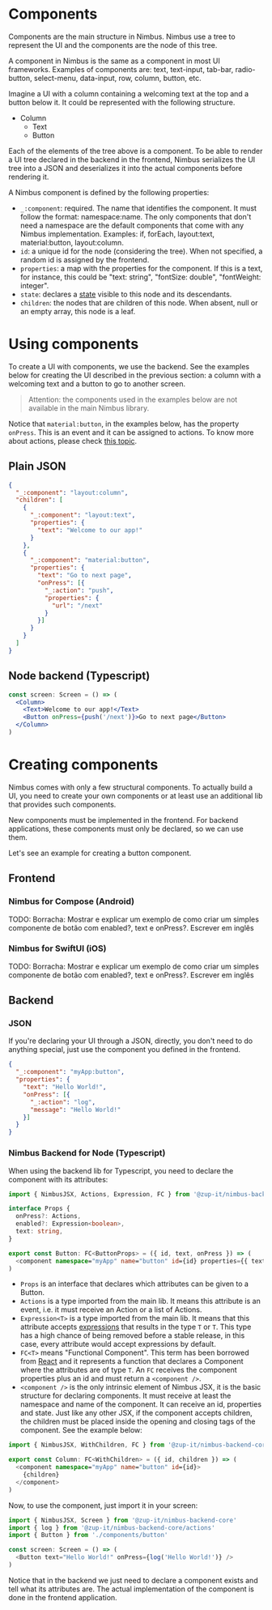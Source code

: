 # Components
Components are the main structure in Nimbus. Nimbus use a tree to represent the UI and the components are the node of this tree.

A component in Nimbus is the same as a component in most UI frameworks. Examples of components are: text, text-input, tab-bar, radio-button,
select-menu, data-input, row, column, button, etc.

Imagine a UI with a column containing a welcoming text at the top and a button below it. It could be represented with the following structure.

- Column
  - Text
  - Button

Each of the elements of the tree above is a component. To be able to render a UI tree declared in the backend in the frontend, Nimbus serializes the
UI tree into a JSON and deserializes it into the actual components before rendering it.

A Nimbus component is defined by the following properties:

- `_:component`: required. The name that identifies the component. It must follow the format: namespace:name. The only components that don't need a
namespace are the default components that come with any Nimbus implementation. Examples: if, forEach, layout:text, material:button, layout:column.
- `id`: a unique id for the node (considering the tree). When not specified, a random id is assigned by the frontend.
- `properties`: a map with the properties for the component. If this is a text, for instance, this could be "text: string", "fontSize: double",
"fontWeight: integer".
- `state`: declares a [state](/state) visible to this node and its descendants.
- `children`: the nodes that are children of this node. When absent, null or an empty array, this node is a leaf.

# Using components
To create a UI with components, we use the backend. See the examples below for creating the UI described in the previous section: a column with a
welcoming text and a button to go to another screen.

> Attention: the components used in the examples below are not available in the main Nimbus library.

Notice that `material:button`, in the examples below, has the property `onPress`. This is an event and it can be assigned to actions. To know more
about actions, please check [this topic](/action.md).

## Plain JSON
```json
{
  "_:component": "layout:column",
  "children": [
    {
      "_:component": "layout:text",
      "properties": {
        "text": "Welcome to our app!"
      }
    },
    {
      "_:component": "material:button",
      "properties": {
        "text": "Go to next page",
        "onPress": [{
          "_:action": "push",
          "properties": {
            "url": "/next"
          }
        }]
      }
    }
  ]
}
```

## Node backend (Typescript)

```jsx
const screen: Screen = () => (
  <Column>
    <Text>Welcome to our app!</Text>
    <Button onPress={push('/next')}>Go to next page</Button>
  </Column>
)
```

# Creating components
Nimbus comes with only a few structural components. To actually build a UI, you need to create your own components or at least use an additional lib
that provides such components.

New components must be implemented in the frontend. For backend applications, these components must only be declared, so we can use them.

Let's see an example for creating a button component.

## Frontend

### Nimbus for Compose (Android)
TODO: Borracha: Mostrar e explicar um exemplo de como criar um simples componente de botão com enabled?, text e onPress?.
Escrever em inglês

### Nimbus for SwiftUI (iOS)
TODO: Borracha: Mostrar e explicar um exemplo de como criar um simples componente de botão com enabled?, text e onPress?.
Escrever em inglês

## Backend

### JSON
If you're declaring your UI through a JSON, directly, you don't need to do anything special, just use the component you defined in the frontend.

```json
{
  "_:component": "myApp:button",
  "properties": {
    "text": "Hello World!",
    "onPress": [{
      "_:action": "log",
      "message": "Hello World!"
    }]
  }
}
```

### Nimbus Backend for Node (Typescript)
When using the backend lib for Typescript, you need to declare the component with its attributes:

```typescript
import { NimbusJSX, Actions, Expression, FC } from '@zup-it/nimbus-backend-core'

interface Props {
  onPress?: Actions,
  enabled?: Expression<boolean>,
  text: string,
}

export const Button: FC<ButtonProps> = ({ id, text, onPress }) => (
  <component namespace="myApp" name="button" id={id} properties={{ text, onPress }} />
)
```

- `Props` is an interface that declares which attributes can be given to a Button.
- `Actions` is a type imported from the main lib. It means this attribute is an event, i.e. it must receive an Action or a list of Actions.
- `Expression<T>` is a type imported from the main lib. It means that this attribute accepts [expressions](/expression) that results in the type `T`
or `T`. This type has a high chance of being removed before a stable release, in this case, every attribute would accept expressions by default.
- `FC<T>` means "Functional Component". This term has been borrowed from [React](https://reactjs.org/) and it represents a function that declares a
Component where the attributes are of type `T`. An `FC` receives the component properties plus an id and must return a `<component />`.
- `<component />` is the only intrinsic element of Nimbus JSX, it is the basic structure for declaring components. It must receive at least the
namespace and name of the component. It can receive an id, properties and state. Just like any other JSX, if the component accepts children, the
children must be placed inside the opening and closing tags of the component. See the example below:

```typescript
import { NimbusJSX, WithChildren, FC } from '@zup-it/nimbus-backend-core'

export const Column: FC<WithChildren> = ({ id, children }) => (
  <component namespace="myApp" name="button" id={id}>
    {children}
  </component>
)
```

Now, to use the component, just import it in your screen:

```typescript
import { NimbusJSX, Screen } from '@zup-it/nimbus-backend-core'
import { log } from '@zup-it/nimbus-backend-core/actions'
import { Button } from './components/button'

const screen: Screen = () => (
  <Button text="Hello World!" onPress={log('Hello World!')} />
)
```

Notice that in the backend we just need to declare a component exists and tell what its attributes are. The actual implementation of the component is
done in the frontend application.
